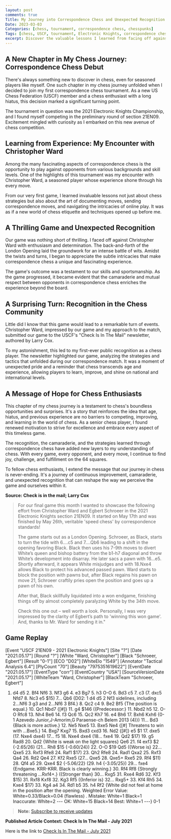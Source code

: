 ```yaml
---
layout: post
comments: true
Title: My Journey into Correspondence Chess and Unexpected Recognition
Date: 2023-03-03
Categories: [chess, tournament, correspondence chess, chesspunks]
Tags: [chess, USCF, tournament, Electronic Knights, correspondence chess, improvement, learning, recognition, senior chess players]
excerpt: Discover the valuable lessons I learned from facing off against seasoned players and how an unexpected recognition in the chess community marked a significant milestone in my chess adventure.
---
```


## A New Chapter in My Chess Journey: Correspondence Chess Debut

There's always something new to discover in chess, even for seasoned players like myself. One such chapter in my chess journey unfolded when I decided to join my first correspondence chess tournament. As a new US Chess Federation (USCF) member and a chess enthusiast with a long hiatus, this decision marked a significant turning point.

The tournament in question was the 2021 Electronic Knights Championship, and I found myself competing in the preliminary round of section 21EN09. Excitement mingled with curiosity as I embarked on this new avenue of chess competition.

## Learning from Experience: My Encounter with Christopher Ward

Among the many fascinating aspects of correspondence chess is the opportunity to play against opponents from various backgrounds and skill levels. One of the highlights of this tournament was my encounter with Christopher Ward, a seasoned player whose experience shone through his every move.

From our very first game, I learned invaluable lessons not just about chess strategies but also about the art of documenting moves, sending correspondence moves, and navigating the intricacies of online play. It was as if a new world of chess etiquette and techniques opened up before me.

## A Thrilling Game and Unexpected Recognition

Our game was nothing short of thrilling. I faced off against Christopher Ward with enthusiasm and determination. The back-and-forth of the London Opening laid the groundwork for an intense battle of wits. Amidst the twists and turns, I began to appreciate the subtle intricacies that make correspondence chess a unique and fascinating experience.

The game's outcome was a testament to our skills and sportsmanship. As the game progressed, it became evident that the camaraderie and mutual respect between opponents in correspondence chess enriches the experience beyond the board.

## A Surprising Turn: Recognition in the Chess Community

Little did I know that this game would lead to a remarkable turn of events. Christopher Ward, impressed by our game and my approach to the match, submitted our game to the USCF's "Check Is In The Mail" newsletter, authored by Larry Cox.

To my astonishment, this led to my first-ever public recognition as a chess player. The newsletter highlighted our game, analyzing the strategies and tactics that unfolded during our correspondence match. It was a moment of unexpected pride and a reminder that chess transcends age and experience, allowing players to learn, improve, and shine on national and international levels.

## A Message of Hope for Chess Enthusiasts

This chapter of my chess journey is a testament to chess's boundless opportunities and surprises. It's a story that reinforces the idea that age, hiatus, and previous experience are no barriers to competing, improving, and learning in the world of chess. As a senior chess player, I found renewed motivation to strive for excellence and embrace every aspect of this timeless game.

The recognition, the camaraderie, and the strategies learned through correspondence chess have added new layers to my understanding of chess. With every game, every opponent, and every move, I continue to find joy, challenge, and fulfillment on the 64 squares.

To fellow chess enthusiasts, I extend the message that our journey in chess is never-ending. It's a journey of continuous improvement, camaraderie, and unexpected recognition that can reshape the way we perceive the game and ourselves within it.

**Source: Check is in the mail; Larry Cox**
>For our final game this month I wanted to showcase the following effort from Christopher Ward and Egbert Schroeer in the 2021 Electronic Knights section 21EN09. It started on May 17th and was finished by May 26th, veritable 'speed chess' by correspondence standards!
>
> The game starts out as a London Opening. Schroeer, as Black, starts to turn the tide with 6....c5 and 7....Qb6 leading to a shift in the opening favoring Black. Black then uses his 7-9th moves to divert White’s queen and bishop battery from the b1-h7 diagonal and throw White’s development into disarray. He later sacs a pawn with 16...e5. Shortly afterward, it appears White misjudges and with 18.Nxe4 allows Black to protect his advanced passed pawn. Ward starts to block the position with pawns but, after Black regains his pawn on move 21, Schroeer craftily pries open the position and goes up a pawn of his own.
>
> After that, Black skillfully liquidated into a won endgame, finishing things off by almost completely paralyzing White by the 34th move.
>
> Check this one out – well worth a look. Personally, I was very impressed by the clarity of Egbert’s path to 'winning this won game'. And, thanks to Mr. Ward for sending it in."

## Game Replay


<div class="cbreplay">
[Event "USCF 21EN09 - 2021 Electronic Knights"]
[Site "?"]
[Date "2021.05.17"]
[Round "?"]
[White "Ward, Christopher"]
[Black "Schroeer, Egbert"]
[Result "0-1"]
[ECO "D02"]
[WhiteElo "1549"]
[Annotator "Tactical Analysis 6.4"]
[PlyCount "70"]
[Beauty "7975351619622"]
[EventDate "2021.05.17"]
[EventType "corr"]
[EventCountry "USA"]
[SourceVersionDate "2021.05.17"]
[WhiteTeam "Ward, Christopher"]
[BlackTeam "Schroeer, Egbert"]

1. d4 d5 2. Bf4 Nf6 3. Nf3 g6 4. e3 Bg7 5. h3 O-O 6. Bd3 c5 7. c3 (7. dxc5 Nfd7 8. Nc3 e5 $15) 7... Qb6 {D02: 1 d4 d5 2 Nf3 sidelines, including 2...Nf6 3 g3 and 2...Nf6 3 Bf4.} 8. Qc2 c4 9. Be2 Bf5 {The position is equal.} 10. Qc1 Nbd7 {[#]} 11. g4 $146 ({Predecessor:} 11. Nbd2 h5 12. O-O Rfc8 13. Nh4 Be6 14. f3 Qc6 15. Qc2 Kh7 16. e4 Bh6 17. Bxh6 Kxh6 {0-1 Azevedo Junior,J-Amorim,G Paraense-ch Belem 2013 (4)}) 11... Bd3 {Black is more active.} 12. Ne5 Nxe5 13. Bxe5 Ne4 {[#] Threatens to win with ...Bxe5.} 14. Bxg7 Kxg7 15. Bxd3 cxd3 16. Nd2 {[#]} e5 $1 17. dxe5 (17. Nxe4 dxe4) 17... f5 18. Nxe4 dxe4 (18... fxe4 19. Qd2 $17) 19. g5 Rad8 20. Qd2 {White is weak on the light squares} Qe6 21. f4 exf3 $2 {-2.65/26} (21... Rh8 $15 {-0.60/24}) 22. O-O $19 Qd5 ({Worse is} 22... Qxe5 23. Rxf3 Rfe8 24. Raf1 $17) 23. Qh2 Rfe8 24. Rad1 Qxa2 25. Rxf3 Qa4 26. Rd2 Qe4 27. Kf2 Rxe5 (27... Qxe5 28. Qxe5+ Rxe5 29. Rf4 $11) 28. Qf4 a5 29. Qxe4 $2 {-5.06/22} (29. h4 {-3.05/25}) 29... fxe4 {Endgame. KRR-KRR. Black is clearly winning.} 30. Rf4 Rf8 {Strongly threatening ...Rxf4+.} ({Stronger than} 30... Rxg5 31. Rxe4 Rd6 32. Kf3 $15) 31. Rxf8 Kxf8 32. Kg3 Rf5 ({Inferior is} 32... Rxg5+ 33. Kf4 Rh5 34. Kxe4 $17) 33. Kg4 a4 34. Rd1 b5 35. h4 Rf2 {White did not feel at home in the position after the opening.   Weighted Error Value: White=0.33/Black=0.04 (flawless) .  Mistake:       	White=1     	Black=1      Inaccurate:     	White=2     	---        OK:         	White=15    	Black=14     Best:        	White=1     	---} 0-1
</div>

> **Note:** [Subscribe to receive updates](https://follow.it/senior-chess-improver?leanpub)

**Published Article Context: Check Is In The Mail - July 2021**

Here is the link to [Check Is In The Mail - July 2021](https://new.uschess.org/news/check-mail-july-2021)
